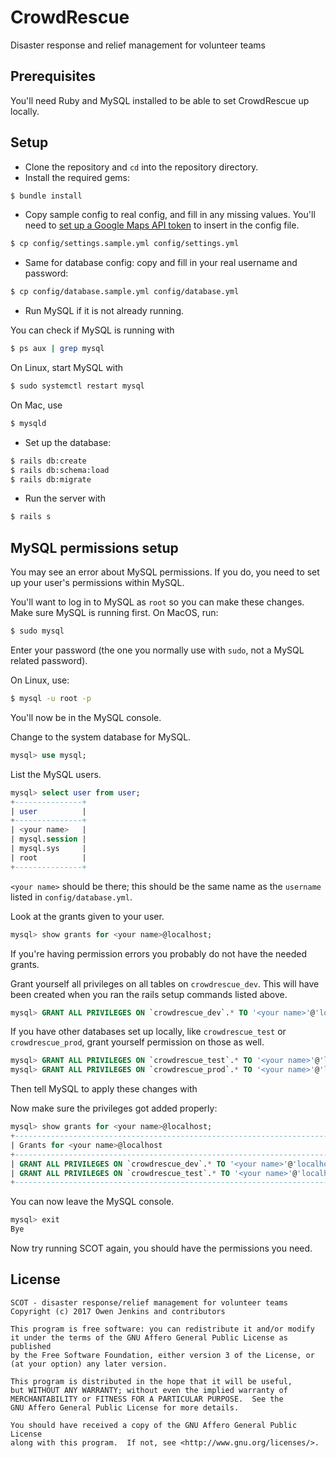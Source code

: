 # CrowdRescue
Disaster response and relief management for volunteer teams

## Prerequisites
You'll need Ruby and MySQL installed to be able to set CrowdRescue up locally.

## Setup
 - Clone the repository and `cd` into the repository directory.
 - Install the required gems:
 ```bash
 $ bundle install
 ```
 - Copy sample config to real config, and fill in any missing values. You'll need to [set up a Google Maps API token](https://developers.google.com/maps/documentation/javascript/get-api-key) to insert in the config file.
 ```bash
$ cp config/settings.sample.yml config/settings.yml
 ```
 - Same for database config: copy and fill in your real username and password:
 ```bash
$ cp config/database.sample.yml config/database.yml
 ```
 - Run MySQL if it is not already running.

You can check if MySQL is running with

```bash
$ ps aux | grep mysql
```

On Linux, start MySQL with

```bash
$ sudo systemctl restart mysql
```

On Mac, use

```bash
$ mysqld
```

 - Set up the database:

```bash
$ rails db:create
$ rails db:schema:load
$ rails db:migrate
```

 - Run the server with
 ```bash
 $ rails s
 ```

## MySQL permissions setup

You may see an error about MySQL permissions. If you do, you need to set up your user's permissions within MySQL.

You'll want to log in to MySQL as `root` so you can make these changes. Make sure MySQL is running first. On MacOS, run:

```bash
$ sudo mysql
```

Enter your password (the one you normally use with `sudo`, not a MySQL related password). 

On Linux, use:

```bash
$ mysql -u root -p
```

You'll now be in the MySQL console.

Change to the system database for MySQL.

```sql
mysql> use mysql;
```

List the MySQL users.

```sql
mysql> select user from user;
+---------------+
| user          |
+---------------+
| <your name>   |
| mysql.session |
| mysql.sys     |
| root          |
+---------------+
```

`<your name>` should be there; this should be the same name as the `username` listed in `config/database.yml`.

Look at the grants given to your user.

```sql
mysql> show grants for <your name>@localhost;
```

If you're having permission errors you probably do not have the needed grants.

Grant yourself all privileges on all tables on `crowdrescue_dev`. This will have been created when you ran the rails setup commands listed above.

```sql
mysql> GRANT ALL PRIVILEGES ON `crowdrescue_dev`.* TO '<your name>'@'localhost';
```

If you have other databases set up locally, like `crowdrescue_test` or `crowdrescue_prod`, grant yourself permission on those as well.

```sql
mysql> GRANT ALL PRIVILEGES ON `crowdrescue_test`.* TO '<your name>'@'localhost';
mysql> GRANT ALL PRIVILEGES ON `crowdrescue_prod`.* TO '<your name>'@'localhost';

```

Then tell MySQL to apply these changes with

Now make sure the privileges got added properly:

```sql
mysql> show grants for <your name>@localhost;
+--------------------------------------------------------------------------------------+
| Grants for <your name>@localhost                                                           |
+--------------------------------------------------------------------------------------+
| GRANT ALL PRIVILEGES ON `crowdrescue_dev`.* TO '<your name>'@'localhost' WITH GRANT OPTION |
| GRANT ALL PRIVILEGES ON `crowdrescue_test`.* TO '<your name>'@'localhost'                  |
+--------------------------------------------------------------------------------------+
```

You can now leave the MySQL console.

```sql
mysql> exit
Bye
```

Now try running SCOT again, you should have the permissions you need.

## License
    SCOT - disaster response/relief management for volunteer teams
    Copyright (c) 2017 Owen Jenkins and contributors

    This program is free software: you can redistribute it and/or modify
    it under the terms of the GNU Affero General Public License as published
    by the Free Software Foundation, either version 3 of the License, or
    (at your option) any later version.

    This program is distributed in the hope that it will be useful,
    but WITHOUT ANY WARRANTY; without even the implied warranty of
    MERCHANTABILITY or FITNESS FOR A PARTICULAR PURPOSE.  See the
    GNU Affero General Public License for more details.

    You should have received a copy of the GNU Affero General Public License
    along with this program.  If not, see <http://www.gnu.org/licenses/>.
